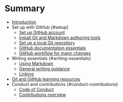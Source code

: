 <!--
---
git-repo: https://github.com/AdobeDocs/contributor.en
cloud: experience-cloud
index: no
user-guide-title: Adobe Contributor Guide
user-guide-url: https://www.adobe.com
solution-title: Experience Cloud
solution-hub-url: https://helpx.adobe.com/support/experience-cloud.html
solution-image: assets/experience-cloud-logo-24.png
getting-started-title: Experience League
getting-started-url: https://landing.adobe.com/experience-league/
tutorials-title: Tutorials
tutorials-url: https://helpx.adobe.com/experience-cloud/tutorials.html
---

# Contributor Guide for Adobe documentation{#contributor-guide}
-->

# Summary

* [Introduction](introduction.md)
* Set up with GitHub {#setup}
  * [Set up GitHub account](setup/sign-up.md)
  * [Install Git and Markdown authoring tools](setup/install-tools.md)
  * [Set up a local Git repository](setup/local-repo.md)
  * [GitHub documentation essentials](setup/git-fundamentals.md)
  * [GitHub workflow for major changes](setup/full-workflow.md)
* Writing essentials {#writing-essentials}
  * [Using Markdown](writing-essentials/using-markdown.md)
  * [General writing guidance](writing-essentials/general-writing-guidance.md)
  * [Linking](writing-essentials/linking.md)
* [Git and GitHub learning resources](resources.md)
* Conduct and contributions {#conduct-contributions}
  * [Code of Conduct](conduct/code-of-conduct.md)
  * [Contributions overview](conduct/contributing.md)
